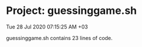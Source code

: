 # Project: guessinggame.sh
Tue 28 Jul 2020 07:15:25 AM +03

guessinggame.sh contains 23 lines of code.
